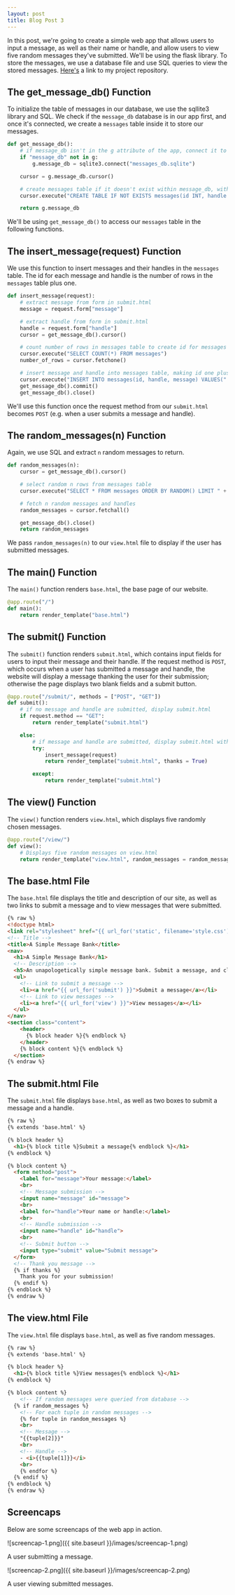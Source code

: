 ```yaml
---
layout: post
title: Blog Post 3
---
```


In this post, we're going to create a simple web app that allows users to input a message, as well as their name or handle, and allow users to view five random messages they've submitted. We'll be using the flask library. To store the messages, we use a database file and use SQL queries to view the stored messages. [Here's](https://github.com/jiahao303/flask-message-bank) a link to my project repository. 

## The get_message_db() Function

To initialize the table of messages in our database, we use the sqllite3 library and SQL. We check if the `message_db` database is in our app first, and once it's connected, we create a `messages` table inside it to store our messages.

```python
def get_message_db():
    # if message_db isn't in the g attribute of the app, connect it to the messages_db.sqlite database
    if "message_db" not in g:
        g.message_db = sqlite3.connect("messages_db.sqlite")

    cursor = g.message_db.cursor()

    # create messages table if it doesn't exist within message_db, with id, handle, and message
    cursor.execute("CREATE TABLE IF NOT EXISTS messages(id INT, handle TEXT, message TEXT)")

    return g.message_db
```

We'll be using `get_message_db()` to access our `messages` table in the following functions.

## The insert_message(request) Function

We use this function to insert messages and their handles in the `messages` table. The id for each message and handle is the number of rows in the `messages` table plus one.

```python
def insert_message(request):
    # extract message from form in submit.html
    message = request.form["message"]

    # extract handle from form in submit.html
    handle = request.form["handle"]
    cursor = get_message_db().cursor()

    # count number of rows in messages table to create id for messages and handles
    cursor.execute("SELECT COUNT(*) FROM messages")
    number_of_rows = cursor.fetchone()

    # insert message and handle into messages table, making id one plus number of rows in message table
    cursor.execute("INSERT INTO messages(id, handle, message) VALUES(" + str(number_of_rows[0] + 1) + ", \"" + handle + "\", \"" + message + "\")")
    get_message_db().commit()
    get_message_db().close()
```

We'll use this function once the request method from our `submit.html` becomes `POST` (e.g. when a user submits a message and handle).

## The random_messages(n) Function

Again, we use SQL and extract `n` random messages to return. 

```python
def random_messages(n):
    cursor = get_message_db().cursor()

    # select random n rows from messages table
    cursor.execute("SELECT * FROM messages ORDER BY RANDOM() LIMIT " + str(n))

    # fetch n random messages and handles
    random_messages = cursor.fetchall()

    get_message_db().close()
    return random_messages
```

We pass `random_messages(n)` to our `view.html` file to display if the user has submitted messages.

## The main() Function 

The `main()` function renders `base.html`, the base page of our website.

```python
@app.route("/")
def main():
    return render_template("base.html")
```

## The submit() Function

The `submit()` function renders `submit.html`, which contains input fields for users to input their message and their handle. If the request method is `POST`, which occurs when a user has submitted a message and handle, the website will display a message thanking the user for their submission; otherwise the page displays two blank fields and a submit button. 

```python
@app.route("/submit/", methods = ["POST", "GET"])
def submit():
    # if no message and handle are submitted, display submit.html
    if request.method == "GET":
        return render_template("submit.html")

    else:
        # if message and handle are submitted, display submit.html with a thank you message
        try:
            insert_message(request)
            return render_template("submit.html", thanks = True)

        except:
            return render_template("submit.html")
```

## The view() Function

The `view()` function renders `view.html`, which displays five randomly chosen messages.

```python
@app.route("/view/")
def view():
    # Displays five random messages on view.html
    return render_template("view.html", random_messages = random_messages(5))
```

## The base.html File

The `base.html` file displays the title and description of our site, as well as two links to submit a message and to view messages that were submitted.

```html
{% raw %}
<!doctype html>
<link rel="stylesheet" href="{{ url_for('static', filename='style.css') }}">
<!-- Title -->
<title>A Simple Message Bank</title>
<nav>
  <h1>A Simple Message Bank</h1>
  <!-- Description -->
  <h5>An unapologetically simple message bank. Submit a message, and click "View messages" to view five random messages you've submitted!</h5>
  <ul>
    <!-- Link to submit a message -->
    <li><a href="{{ url_for('submit') }}">Submit a message</a></li>
    <!-- Link to view messages -->
    <li><a href="{{ url_for('view') }}">View messages</a></li>
  </ul>
</nav>
<section class="content">
    <header>
      {% block header %}{% endblock %}
    </header>
    {% block content %}{% endblock %}
  </section>
{% endraw %}
```

## The submit.html File

The `submit.html` file displays `base.html`, as well as two boxes to submit a message and a handle. 

```html
{% raw %}
{% extends 'base.html' %}

{% block header %}
  <h1>{% block title %}Submit a message{% endblock %}</h1>
{% endblock %}

{% block content %}
  <form method="post">
    <label for="message">Your message:</label>
    <br>
    <!-- Message submission -->
    <input name="message" id="message"> 
    <br>
    <label for="handle">Your name or handle:</label>
    <br>
    <!-- Handle submission -->
    <input name="handle" id="handle"> 
    <br>
    <!-- Submit button -->
    <input type="submit" value="Submit message">
  </form>
  <!-- Thank you message -->
  {% if thanks %}
    Thank you for your submission!
  {% endif %}
{% endblock %}
{% endraw %}
```

## The view.html File

The `view.html` file displays `base.html`, as well as five random messages.

```html
{% raw %}
{% extends 'base.html' %}

{% block header %}
  <h1>{% block title %}View messages{% endblock %}</h1>
{% endblock %}

{% block content %}
    <!-- If random messages were queried from database -->
  {% if random_messages %}
    <!-- For each tuple in random messages -->
    {% for tuple in random_messages %}
    <br>
    <!-- Message -->
    "{{tuple[2]}}"
    <br>
    <!-- Handle -->
    - <i>{{tuple[1]}}</i>
    <br>
    {% endfor %}
  {% endif %}
{% endblock %}
{% endraw %}
```

## Screencaps

Below are some screencaps of the web app in action.

![screencap-1.png]({{ site.baseurl }}/images/screencap-1.png)

A user submitting a message.

![screencap-2.png]({{ site.baseurl }}/images/screencap-2.png)

A user viewing submitted messages.